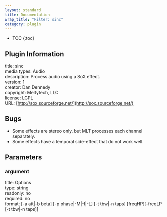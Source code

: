 ```yaml
---
layout: standard
title: Documentation
wrap_title: "Filter: sinc"
category: plugin
---
```

* TOC
{:toc}

## Plugin Information

title: sinc  
media types:
Audio  
description: Process audio using a SoX effect.  
version: 1  
creator: Dan Dennedy  
copyright: Meltytech, LLC  
license: LGPL  
URL: [http://sox.sourceforge.net/](http://sox.sourceforge.net/)  

## Bugs

* Some effects are stereo only, but MLT processes each channel separately.
* Some effects have a temporal side-effect that do not work well.


## Parameters

### argument

title: Options    
type: string  
readonly: no  
required: no  
format: [-a att|-b beta] [-p phase|-M|-I|-L] [-t tbw|-n taps] [freqHP][-freqLP [-t tbw|-n taps]]  

